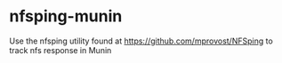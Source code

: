 # nfsping-munin

Use the nfsping utility found at https://github.com/mprovost/NFSping to track nfs response in Munin

